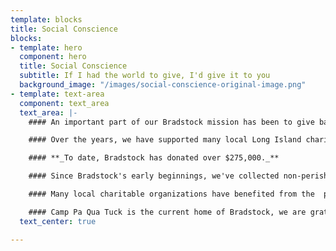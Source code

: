 ```yaml
---
template: blocks
title: Social Conscience
blocks:
- template: hero
  component: hero
  title: Social Conscience
  subtitle: If I had the world to give, I'd give it to you
  background_image: "/images/social-conscience-original-image.png"
- template: text-area
  component: text_area
  text_area: |-
    #### An important part of our Bradstock mission has been to give back to our community.  Friends of Bradstock, Inc. is a 501c3 not for profit organization.

    #### Over the years, we have supported many local Long Island charitable organizations that work to preserve our beautiful island and help our neighbors in need.

    #### **_To date, Bradstock has donated over $275,000._**

    #### Since Bradstock's early beginnings, we've collected non-perishable food for Island Harvest from our generous Bradstock family.  Over the years, truck loads have been donated to Island Harvest, as well as, cash donations.

    #### Many local charitable organizations have benefited from the  proceeds from our event. Beneficiaries include the Long Island Maritime Museum, Friends of Connetquot River State Park, the Sayville Kiwanis Club, G.R.O.W., WUSB, They Often Cry Out, the Unbroken Chain Foundation, the Sayville Village Improvement Society, the Bayport and West Sayville Civic Associations, Peconic Baykeeper, and  the U.S. Coast Guard Chief Petty Officers Association,

    #### Camp Pa Qua Tuck is the current home of Bradstock, we are grateful to the Moriches Rotary Club for the use of their beautiful camp for our annual event.  Since 2011, our first year at the camp, the bulk of our annual donation is made to Camp Pa Qua Tuck, to date Bradstock and our loyal supporters have donated over $100,000 to Camp Pa Qua Tuck.
  text_center: true

---
```

